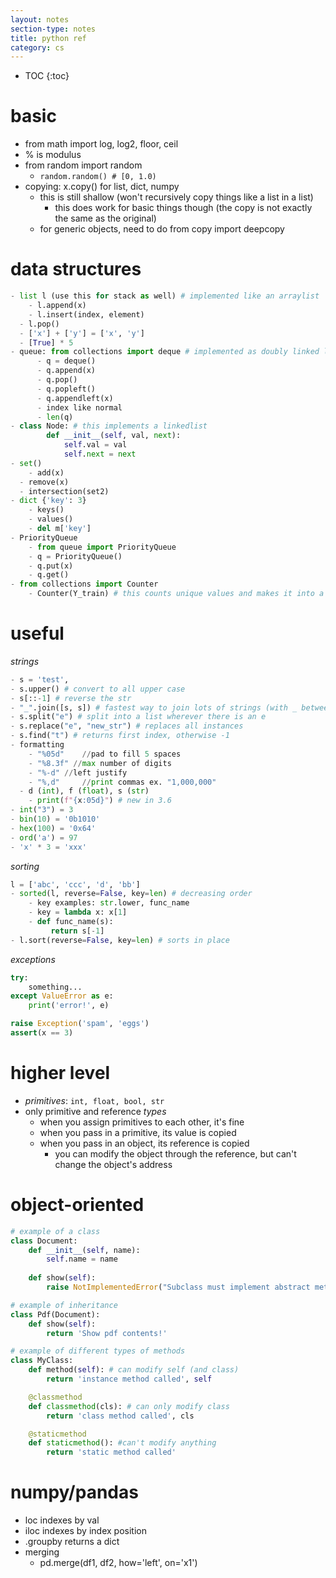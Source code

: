 ```yaml
---
layout: notes
section-type: notes
title: python ref
category: cs
---
```


* TOC
{:toc}
# basic

- from math import log, log2, floor, ceil
- % is modulus
- from random import random
  - `random.random() # [0, 1.0)`
- copying: x.copy() for list, dict, numpy
  - this is still shallow (won't recursively copy things like a list in a list)
    - this does work for basic things though (the copy is not exactly the same as the original) 
  - for generic objects, need to do from copy import deepcopy

# data structures

```Python
- list l (use this for stack as well) # implemented like an arraylist
	- l.append(x)
    - l.insert(index, element)
  - l.pop()
  - ['x'] + ['y'] = ['x', 'y']
  - [True] * 5
- queue: from collections import deque # implemented as doubly linked list
      - q = deque()
      - q.append(x)
      - q.pop()
      - q.popleft()
      - q.appendleft(x)
      - index like normal
      - len(q)
- class Node: # this implements a linkedlist
		def __init__(self, val, next):
			self.val = val
			self.next = next
- set()
	- add(x)
  - remove(x)
  - intersection(set2)
- dict {'key': 3}
	- keys()
	- values()
    - del m['key']
- PriorityQueue
	- from queue import PriorityQueue
	- q = PriorityQueue()
    - q.put(x)
    - q.get()
- from collections import Counter
	- Counter(Y_train) # this counts unique values and makes it into a dict of counts
```
# useful

*strings*

```python
- s = 'test', 
- s.upper() # convert to all upper case
- s[::-1] # reverse the str
- "_".join([s, s]) # fastest way to join lots of strings (with _ between them)
- s.split("e") # split into a list wherever there is an e
- s.replace("e", "new_str") # replaces all instances
- s.find("t") # returns first index, otherwise -1
- formatting
	- "%05d"	//pad to fill 5 spaces
	- "%8.3f" //max number of digits
	- "%-d"	//left justify
	- "%,d" 	//print commas ex. "1,000,000"
  - d (int), f (float), s (str)
	- print(f"{x:05d}") # new in 3.6
- int("3") = 3
- bin(10) = '0b1010'
- hex(100) = '0x64'
- ord('a') = 97
- 'x' * 3 = 'xxx'
```

*sorting*

```python
l = ['abc', 'ccc', 'd', 'bb']
- sorted(l, reverse=False, key=len) # decreasing order
	- key examples: str.lower, func_name
    - key = lambda x: x[1]
    - def func_name(s):
     	 return s[-1]
- l.sort(reverse=False, key=len) # sorts in place
```

*exceptions*
```python
try:
    something...
except ValueError as e:
    print('error!', e)

raise Exception('spam', 'eggs')
assert(x == 3)
```

# higher level

- *primitives*: `int, float, bool, str`
- only primitive and reference *types*
  - when you assign primitives to each other, it's fine
  - when you pass in a primitive, its value is copied
  - when you pass in an object, its reference is copied
    - you can modify the object through the reference, but can't change the object's address

# object-oriented

```python
# example of a class
class Document:
    def __init__(self, name):    
        self.name = name
 
    def show(self):             
        raise NotImplementedError("Subclass must implement abstract method")

# example of inheritance
class Pdf(Document):
    def show(self):
        return 'Show pdf contents!'

# example of different types of methods
class MyClass:
    def method(self): # can modify self (and class)
        return 'instance method called', self

    @classmethod
    def classmethod(cls): # can only modify class
        return 'class method called', cls

    @staticmethod
    def staticmethod(): #can't modify anything
        return 'static method called'
```

# numpy/pandas

- loc indexes by val
- iloc indexes by index position
- .groupby returns a dict
- merging
  - pd.merge(df1, df2, how='left', on='x1')